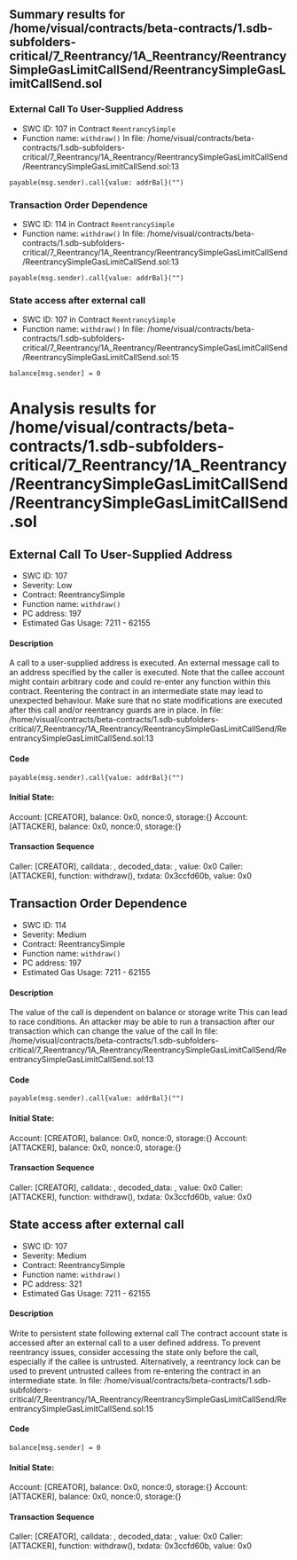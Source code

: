 ## Summary results for /home/visual/contracts/beta-contracts/1.sdb-subfolders-critical/7_Reentrancy/1A_Reentrancy/ReentrancySimpleGasLimitCallSend/ReentrancySimpleGasLimitCallSend.sol
### External Call To User-Supplied Address
- SWC ID: 107 in Contract `ReentrancySimple`
- Function name: `withdraw()`
In file: /home/visual/contracts/beta-contracts/1.sdb-subfolders-critical/7_Reentrancy/1A_Reentrancy/ReentrancySimpleGasLimitCallSend/ReentrancySimpleGasLimitCallSend.sol:13
```
payable(msg.sender).call{value: addrBal}("")
```
### Transaction Order Dependence
- SWC ID: 114 in Contract `ReentrancySimple`
- Function name: `withdraw()`
In file: /home/visual/contracts/beta-contracts/1.sdb-subfolders-critical/7_Reentrancy/1A_Reentrancy/ReentrancySimpleGasLimitCallSend/ReentrancySimpleGasLimitCallSend.sol:13
```
payable(msg.sender).call{value: addrBal}("")
```
### State access after external call
- SWC ID: 107 in Contract `ReentrancySimple`
- Function name: `withdraw()`
In file: /home/visual/contracts/beta-contracts/1.sdb-subfolders-critical/7_Reentrancy/1A_Reentrancy/ReentrancySimpleGasLimitCallSend/ReentrancySimpleGasLimitCallSend.sol:15
```
balance[msg.sender] = 0
```
# Analysis results for /home/visual/contracts/beta-contracts/1.sdb-subfolders-critical/7_Reentrancy/1A_Reentrancy/ReentrancySimpleGasLimitCallSend/ReentrancySimpleGasLimitCallSend.sol

## External Call To User-Supplied Address
- SWC ID: 107
- Severity: Low
- Contract: ReentrancySimple
- Function name: `withdraw()`
- PC address: 197
- Estimated Gas Usage: 7211 - 62155

#### Description

A call to a user-supplied address is executed.
An external message call to an address specified by the caller is executed. Note that the callee account might contain arbitrary code and could re-enter any function within this contract. Reentering the contract in an intermediate state may lead to unexpected behaviour. Make sure that no state modifications are executed after this call and/or reentrancy guards are in place.
In file: /home/visual/contracts/beta-contracts/1.sdb-subfolders-critical/7_Reentrancy/1A_Reentrancy/ReentrancySimpleGasLimitCallSend/ReentrancySimpleGasLimitCallSend.sol:13

#### Code

```
payable(msg.sender).call{value: addrBal}("")
```

#### Initial State:

Account: [CREATOR], balance: 0x0, nonce:0, storage:{}
Account: [ATTACKER], balance: 0x0, nonce:0, storage:{}

#### Transaction Sequence

Caller: [CREATOR], calldata: , decoded_data: , value: 0x0
Caller: [ATTACKER], function: withdraw(), txdata: 0x3ccfd60b, value: 0x0


## Transaction Order Dependence
- SWC ID: 114
- Severity: Medium
- Contract: ReentrancySimple
- Function name: `withdraw()`
- PC address: 197
- Estimated Gas Usage: 7211 - 62155

#### Description

The value of the call is dependent on balance or storage write
This can lead to race conditions. An attacker may be able to run a transaction after our transaction which can change the value of the call
In file: /home/visual/contracts/beta-contracts/1.sdb-subfolders-critical/7_Reentrancy/1A_Reentrancy/ReentrancySimpleGasLimitCallSend/ReentrancySimpleGasLimitCallSend.sol:13

#### Code

```
payable(msg.sender).call{value: addrBal}("")
```

#### Initial State:

Account: [CREATOR], balance: 0x0, nonce:0, storage:{}
Account: [ATTACKER], balance: 0x0, nonce:0, storage:{}

#### Transaction Sequence

Caller: [CREATOR], calldata: , decoded_data: , value: 0x0
Caller: [ATTACKER], function: withdraw(), txdata: 0x3ccfd60b, value: 0x0


## State access after external call
- SWC ID: 107
- Severity: Medium
- Contract: ReentrancySimple
- Function name: `withdraw()`
- PC address: 321
- Estimated Gas Usage: 7211 - 62155

#### Description

Write to persistent state following external call
The contract account state is accessed after an external call to a user defined address. To prevent reentrancy issues, consider accessing the state only before the call, especially if the callee is untrusted. Alternatively, a reentrancy lock can be used to prevent untrusted callees from re-entering the contract in an intermediate state.
In file: /home/visual/contracts/beta-contracts/1.sdb-subfolders-critical/7_Reentrancy/1A_Reentrancy/ReentrancySimpleGasLimitCallSend/ReentrancySimpleGasLimitCallSend.sol:15

#### Code

```
balance[msg.sender] = 0
```

#### Initial State:

Account: [CREATOR], balance: 0x0, nonce:0, storage:{}
Account: [ATTACKER], balance: 0x0, nonce:0, storage:{}

#### Transaction Sequence

Caller: [CREATOR], calldata: , decoded_data: , value: 0x0
Caller: [ATTACKER], function: withdraw(), txdata: 0x3ccfd60b, value: 0x0


